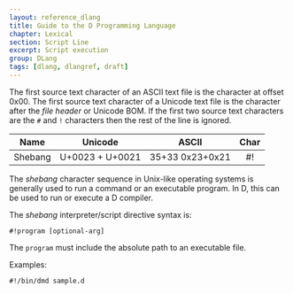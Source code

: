 ```yaml
---
layout: reference_dlang
title: Guide to the D Programming Language
chapter: Lexical
section: Script Line
excerpt: Script execution
group: DLang
tags: [dlang, dlangref, draft]
---
```


The first source text character of an ASCII text file is the character at offset 0x00.
The first source text character of a Unicode text file is the character after the _file header_ or Unicode BOM.
If the first two source text characters are the `#` and `!` characters then the rest of the line is ignored.

| Name    | Unicode          | ASCII           | Char   |
|---------|------------------|-----------------|:------:|
| Shebang | U+0023 + U+0021  | 35+33 0x23+0x21 |  #!  |

The _shebang_ character sequence in Unix-like operating systems is generally used to run a command or an executable program.
In D, this can be used to run or execute a D compiler.

The _shebang_ interpreter/script directive syntax is:

    #!program [optional-arg]

The `program` must include the absolute path to an executable file.

Examples:

    #!/bin/dmd sample.d
